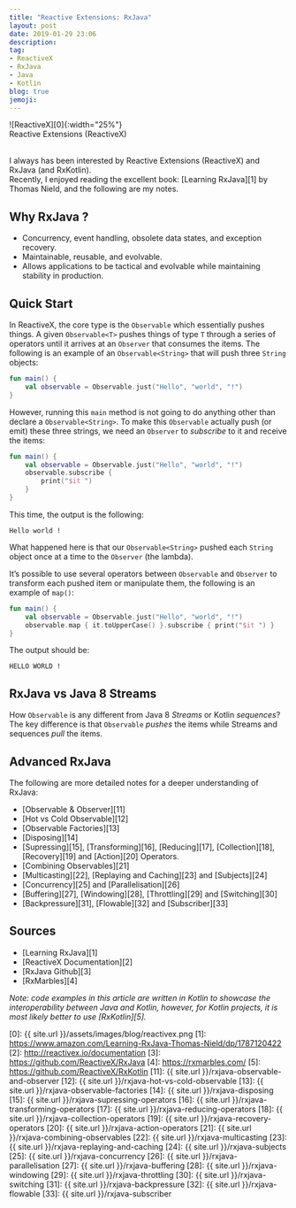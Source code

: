 ```yaml
---
title: "Reactive Extensions: RxJava"
layout: post
date: 2019-01-29 23:06
description:
tag:
- ReactiveX
- RxJava
- Java
- Kotlin
blog: true
jemoji:
---
```


<div class="text-center" markdown="1">
![ReactiveX][0]{:width="25%"}
<figcaption class="caption">Reactive Extensions (ReactiveX)</figcaption>
</div>
<br/>

I always has been interested by Reactive Extensions (ReactiveX) and RxJava (and RxKotlin).  
Recently, I enjoyed reading the excellent book: [Learning RxJava][1] by Thomas Nield, and the following are my notes.

## Why RxJava ?
* Concurrency, event handling, obsolete data states, and exception recovery.
* Maintainable, reusable, and evolvable.
* Allows applications to be tactical and evolvable while maintaining stability in production.

## Quick Start
In ReactiveX, the core type is the `Observable` which essentially pushes things. A given `Observable<T>` pushes things of type `T` through a series of operators until it arrives at an `Observer` that consumes the items. 
The following is an example of an `Observable<String>` that will push three `String` objects:
```kotlin
fun main() {
    val observable = Observable.just("Hello", "world", "!")
}
```
However, running this `main` method is not going to do anything other than declare a `Observable<String>`. To make this `Observable` actually push (or emit) these three strings, we need an `Observer` to _subscribe_ to it and receive the items:
```kotlin
fun main() {
    val observable = Observable.just("Hello", "world", "!")
    observable.subscribe {
        print("$it ")
    }
}
```
This time, the output is the following:
```
Hello world ! 
```
What happened here is that our `Observable<String>` pushed each `String` object once at a time to the `Observer` (the lambda).

It’s possible to use several operators between `Observable` and `Observer` to transform each pushed item or manipulate them, the following is an example of `map()`:
```kotlin
fun main() {
    val observable = Observable.just("Hello", "world", "!")
    observable.map { it.toUpperCase() }.subscribe { print("$it ") }
}
```
The output should be:
```
HELLO WORLD !
```

## RxJava vs Java 8 Streams
How `Observable` is any different from Java 8 _Streams_ or Kotlin _sequences_? The key difference is that `Observable` _pushes_ the items while Streams and sequences _pull_ the items. 

## Advanced RxJava
The following are more detailed notes for a deeper understanding of RxJava:

* [Observable & Observer][11]
* [Hot vs Cold Observable][12]
* [Observable Factories][13]
* [Disposing][14]
* [Supressing][15], [Transforming][16], [Reducing][17], [Collection][18], [Recovery][19] and [Action][20] Operators.
* [Combining Observables][21]
* [Multicasting][22], [Replaying and Caching][23] and [Subjects][24]
* [Concurrency][25] and [Parallelisation][26]
* [Buffering][27], [Windowing][28], [Throttling][29] and [Switching][30]
* [Backpressure][31], [Flowable][32] and [Subscriber][33]

## Sources
* [Learning RxJava][1]
* [ReactiveX Documentation][2]
* [RxJava Github][3]
* [RxMarbles][4]

_Note: code examples in this article are written in Kotlin to showcase the interoperability between Java and Kotlin, however, for Kotlin projects, it is most likely better to use [RxKotlin][5]._

[0]: {{ site.url }}/assets/images/blog/reactivex.png
[1]: https://www.amazon.com/Learning-RxJava-Thomas-Nield/dp/1787120422
[2]: http://reactivex.io/documentation
[3]: https://github.com/ReactiveX/RxJava
[4]: https://rxmarbles.com/
[5]: https://github.com/ReactiveX/RxKotlin
[11]: {{ site.url }}/rxjava-observable-and-observer
[12]: {{ site.url }}/rxjava-hot-vs-cold-observable
[13]: {{ site.url }}/rxjava-observable-factories
[14]: {{ site.url }}/rxjava-disposing
[15]: {{ site.url }}/rxjava-supressing-operators
[16]: {{ site.url }}/rxjava-transforming-operators
[17]: {{ site.url }}/rxjava-reducing-operators
[18]: {{ site.url }}/rxjava-collection-operators
[19]: {{ site.url }}/rxjava-recovery-operators
[20]: {{ site.url }}/rxjava-action-operators
[21]: {{ site.url }}/rxjava-combining-observables
[22]: {{ site.url }}/rxjava-multicasting
[23]: {{ site.url }}/rxjava-replaying-and-caching
[24]: {{ site.url }}/rxjava-subjects
[25]: {{ site.url }}/rxjava-concurrency
[26]: {{ site.url }}/rxjava-parallelisation
[27]: {{ site.url }}/rxjava-buffering
[28]: {{ site.url }}/rxjava-windowing
[29]: {{ site.url }}/rxjava-throttling
[30]: {{ site.url }}/rxjava-switching
[31]: {{ site.url }}/rxjava-backpressure
[32]: {{ site.url }}/rxjava-flowable
[33]: {{ site.url }}/rxjava-subscriber
